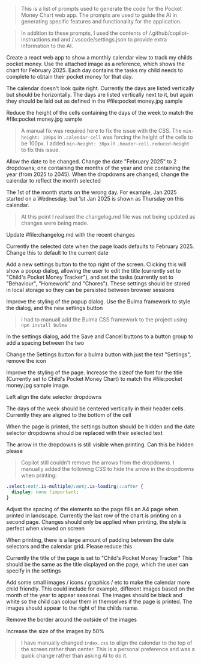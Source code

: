 > This is a list of prompts used to generate the code for the Pocket Money Chart web app. The prompts are used to guide the AI in generating specific features and functionality for the application. 

> In addition to these prompts, I used the contents of /.github/copilot-instructions.md and /.vscode/settings.json to provide extra information to the AI.

Create a react web app to show a monthly calendar view to track my childs pocket money. Use the attached image as a reference, which shows the chart for February 2025. Each day contains the tasks my child needs to complete to obtain their pocket money for that day.

The calendar doesn't look quite right. Currently the days are listed vertically but should be horizontally. The days are listed vertically next to it, but again they should be laid out as defined in the #file:pocket money.jpg sample

Reduce the height of the cells containing the days of the week to match the #file:pocket money.jpg sample

> A manual fix was required here to fix the issue with the CSS. The `min-height: 100px` in `.calendar-cell` was forcing the height of the cells to be 100px. I added `min-height: 30px` in `.header-cell.reduced-height` to fix this issue.

Allow the date to be changed. Change the date "February 2025" to 2 dropdowns; one containing the months of the year and one containing the year (from 2025 to 2045). When the dropdowns are changed, change the calendar to reflect the month selected

The 1st of the month starts on the wrong day. For example, Jan 2025 started on a Wednesday, but 1st Jan 2025 is shown as Thursday on this calendar.

> At this point I realised the changelog.md file was not being updated as changes were being made.

Update #file:changelog.md with the recent changes

Currently the selected date when the page loads defaults to February 2025. Change this to default to the current date

Add a new settings button to the top right of the screen. Clicking this will show a popup dialog, allowing the user to edit the title (currently set to "Child's Pocket Money Tracker"), and set the tasks (currently set to "Behaviour", "Homework" and "Chores"). These settings should be stored in local storage so they can be persisted between browser sessions

Improve the styling of the popup dialog. Use the Bulma framework to style the dialog, and the new settings button

> I had to manuall add the Bulma CSS framework to the project using `npm install bulma`

In the settings dialog, add the Save and Cancel buttons to a button group to add a spacing between the two

Change the Settings button for a bulma button with just the text "Settings", remove the icon

Improve the styling of the page. Increase the sizeof the font for the title (Currently set to Child's Pocket Money Chart) to match the #file:pocket money.jpg sample image.

Left align the date selector dropdowns

The days of the week should be centered vertically in their header cells. Currently they are aligned to the bottom of the cell

When the page is printed, the settings button should be hidden and the date selector dropdowns should be replaced with their selected text

The arrow in the dropdowns is still visible when printing. Can this be hidden please

> Copilot still couldn't remove the arrows from the dropdowns. I manually added the following CSS to hide the arrow in the dropdowns when printing:

```css
.select:not(.is-multiple):not(.is-loading)::after {
  display: none !important;
}
```

Adjust the spacing of the elements so the page fills an A4 page when printed in landscape. Currently the last row of the chart is printing on a second page. Changes should only be applied when printing, the style is perfect when viewed on screen

When printing, there is a large amount of padding between the date selectors and the calendar grid. Please reduce this

Currently the title of the page is set to "Child's Pocket Money Tracker" This should be the same as the title displayed on the page, which the user can specify in the settings

Add some small images / icons / graphics / etc to make the calendar more child friendly.  This could include for example, different images based on the month of the year to appear seasonal.  The images should be black and white so the child can colour them in themselves if the page is printed.  The images should appear to the right of the childs name.

Remove the border around the outside of the images

Increase the size of the images by 50%

> I have manually changed `index.css` to align the calendar to the top of the screen rather than center.  This is a personal preference and was a quick change rather than asking AI to do it.
